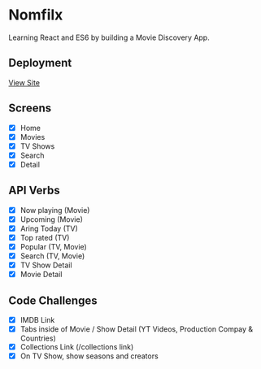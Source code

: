 # Nomfilx
Learning React and ES6 by building a Movie Discovery App.

## Deployment
<a href="https://elastic-allen-ed4eb4.netlify.app/#/">View Site</a>

## Screens
- [x] Home
- [x] Movies
- [x] TV Shows
- [x] Search
- [x] Detail

## API Verbs
- [x] Now playing (Movie)
- [x] Upcoming (Movie)
- [x] Aring Today (TV)
- [x] Top rated (TV)
- [x] Popular (TV, Movie)
- [x] Search (TV, Movie)
- [x] TV Show Detail
- [x] Movie Detail

## Code Challenges
- [x] IMDB Link
- [x] Tabs inside of Movie / Show Detail (YT Videos, Production Compay & Countries)
- [x] Collections Link (/collections link)
- [x] On TV Show, show seasons and creators
